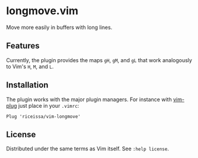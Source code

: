 # longmove.vim

Move more easily in buffers with long lines.

## Features

Currently, the plugin provides the maps `gH`, `gM`, and `gL` that work
analogously to Vim's `H`, `M`, and `L`.

## Installation

The plugin works with the major plugin managers. For instance with
[vim-plug][plug] just place in your `.vimrc`:

    Plug 'riceissa/vim-longmove'

## License

Distributed under the same terms as Vim itself. See `:help license`.

[plug]: https://github.com/junegunn/vim-plug
